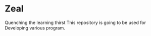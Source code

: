 # Zeal
Quenching the learning thirst
This repository is going to be used for Developing various program.


